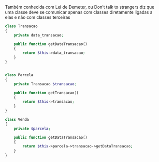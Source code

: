 Também conhecida com Lei de Demeter, ou Don't talk to strangers diz que uma classe deve se comunicar apenas com classes diretamente ligadas a elas e não com classes terceiras

```php
class Transacao
{
	private data_transacao;

	public function getDataTransacao()
	{
		return $this->data_transacao;
	}
}


class Parcela
{
	private Transacao $transacao;

	public function getTransacao()
	{
		return $this->transacao;
	}
}

class Venda
{
	private $parcela;

	public function getDataTransacao()
	{
		return $this->parcela->transacao->getDataTransacao;
	}
}
```